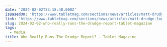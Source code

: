 ```yaml
---
date: '2024-02-02T23:18:48.000Z'
isBasedOn: 'https://www.tabletmag.com/sections/news/articles/matt-drudge-logs-off'
link: 'https://www.tabletmag.com/sections/news/articles/matt-drudge-logs-off'
slug: 2024-02-02-who-really-runs-the-drudge-report-tablet-magazine
tags:
  - Media
title: Who Really Runs The Drudge Report? - Tablet Magazine
---
```


